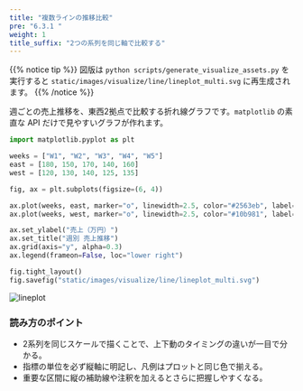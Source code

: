 ```yaml
---
title: "複数ラインの推移比較"
pre: "6.3.1 "
weight: 1
title_suffix: "2つの系列を同じ軸で比較する"
---
```


{{% notice tip %}}
図版は `python scripts/generate_visualize_assets.py` を実行すると
`static/images/visualize/line/lineplot_multi.svg` に再生成されます。
{{% /notice %}}

週ごとの売上推移を、東西2拠点で比較する折れ線グラフです。`matplotlib` の素直な
API だけで見やすいグラフが作れます。

```python
import matplotlib.pyplot as plt

weeks = ["W1", "W2", "W3", "W4", "W5"]
east = [180, 150, 170, 140, 160]
west = [120, 130, 140, 125, 135]

fig, ax = plt.subplots(figsize=(6, 4))

ax.plot(weeks, east, marker="o", linewidth=2.5, color="#2563eb", label="東エリア")
ax.plot(weeks, west, marker="o", linewidth=2.5, color="#10b981", label="西エリア")

ax.set_ylabel("売上（万円）")
ax.set_title("週別 売上推移")
ax.grid(axis="y", alpha=0.3)
ax.legend(frameon=False, loc="lower right")

fig.tight_layout()
fig.savefig("static/images/visualize/line/lineplot_multi.svg")
```

![lineplot](/images/visualize/line/lineplot_multi.svg)

### 読み方のポイント

- 2系列を同じスケールで描くことで、上下動のタイミングの違いが一目で分かる。
- 指標の単位を必ず縦軸に明記し、凡例はプロットと同じ色で揃える。
- 重要な区間に縦の補助線や注釈を加えるとさらに把握しやすくなる。
